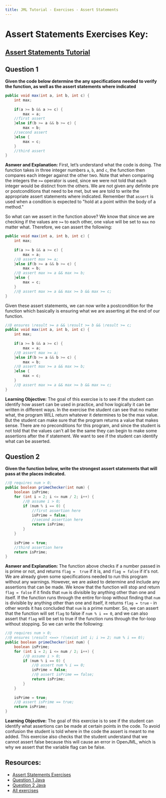 ```yaml
---
title: JML Tutorial - Exercises - Assert Statements
---
```

# Assert Statements Exercises Key:
## [Assert Statements Tutorial](https://www.openjml.org/tutorial/AssertStatement)

## **Question 1**
**Given the code below determine the any specifications needed to verify the function, as well as the assert statements where indicated**
```Java
public void max(int a, int b, int c) {
	int max;
	
	if(a >= b && a >= c) {
		max = a;
	//first assert
	}else if(b >= a && b >= c) {
		max = b;
	//second assert
	}else {
		max = c;
	}				
	//third assert
}
```

**Asnwer and Explanation:**
First, let’s understand what the code is doing. The function takes in three integer numbers `a`, `b`, and `c`, the function then compares each integer against the other two. Note that when comparing the integers the `>=` operator is used, since we were not told that each integer would be distinct from the others. We are not given any definite pre or postconditions that need to be met, but we are told to write the appropriate assert statements where indicated. Remember that `assert` is used when a condition is expected to "hold at a point within the body of a method."

So what can we assert in the function above? We know that since we are checking if the values are `>=` to each other, one value will be set to `max` no matter what. Therefore, we can assert the following:
```Java
public void max(int a, int b, int c) {
	int max;
		
	if(a >= b && a >= c) {
		max = a;
	//@ assert max >= a;
	}else if(b >= a && b >= c) {
		max = b;
	//@ assert max >= a && max >= b;
	}else {
		max = c;
	}				
	//@ assert max >= a && max >= b && max >= c;
}
```
Given these assert statements, we can now write a postcondition for the function which basically is ensuring what we are asserting at the end of our function. 

```Java
//@ ensures \result >= a && \result >= b && \result >= c;
public void max(int a, int b, int c) {
	int max;
		
	if(a >= b && a >= c) {
		max = a;
	//@ assert max >= a;
	}else if(b >= a && b >= c) {
		max = b;
	//@ assert max >= a && max >= b;
	}else {
		max = c;
	}				
	//@ assert max >= a && max >= b && max >= c;
}
```
**Learning Objective:**
The goal of this exercise is to see if the student can identify how assert can be used in practice, and how logically it can be written in different ways. In the exercise the student can see that no matter what, the program WILL return whatever it determines to be the max value. But the student can make sure that the program returns a value that makes sense. There are no preconditions for this program, and since the student is not told that the values can't all be the same they can begin to make some assertions after the if statement. We want to see if the student can identify what can be asserted.

## **Question 2**
**Given the function below, write the strongest assert statements that will pass at the places indicated.**
```Java
//@ requires num > 0;
public boolean primeChecker(int num) {
	boolean isPrime;
	for (int i = 2; i <= num / 2; i++) {
		//@ assume i > 0;
		if (num % i == 0) {
			//first assertion here
			isPrime = false;
			//second assertion here 
			return isPrime;
		}
	}
	
	isPrime = true;
	//third assertion here
	return isPrime;
}
```
**Asnwer and Explanation:**
The function above checks if a number passed in is prime or not, and returns `flag =  true` if it is, and `flag = false` if it's not. We are already given some specifications needed to run this program without any warnings. However, we are asked to determine and include any assertions that can be made. We know that the function will stop and return `flag = false` if it finds that `num` is divisible by anything other than one and itself. If the function runs through the entire for-loop without finding that `num` is divisible by anything other than one and itself, it returns `flag = true` - in other words it has concluded that `num` is a prime number. So, we can assert that the function will set `flag` to false if `num % i == 0`, and we can also assert that `flag` will be set to true if the function runs through the for-loop without stopping. So we can write the following:
```Java
//@ requires num > 0;
//@ ensures \result <==> !(\exist int i; i >= 2; num % i == 0);
public boolean primeChecker(int num) {
	boolean isPrime;
	for (int i = 2; i <= num / 2; i++) {
		//@ assume i > 0;
		if (num % i == 0) {
			//@ assert num % i == 0;
			isPrime = false;
			//@ assert isPrime == false;
			return isPrime;
		}
	}
	
	isPrime = true;
	//@ assert isPrime == true;
	return isPrime;
}
```

**Learning Objective:** 
The goal of this exercise is to see if the student can identify what assertions can be made at certain points in the code. To avoid confusion the student is told where in the code the assert is meant to me added. This exercise also checks that the student understand that we cannot assert false because this will cause an error in OpenJML, which is why we assert that the variable flag can be false.

## **Resources:**
+ [Assert Statements Exercises](AssertEx.md)
+ [Question 1 Java](AssertExample1.java)
+ [Question 2 Java](AssertExample2.java)
+ [All exercises](https://www.openjml.org/tutorial/exercises/exercises)